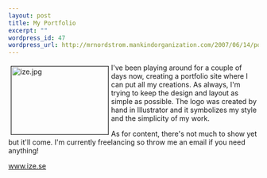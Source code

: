 ```yaml
--- 
layout: post
title: My Portfolio
excerpt: ""
wordpress_id: 47
wordpress_url: http://mrnordstrom.mankindorganization.com/2007/06/14/portfolio-ize/
---
```

<img src="http://www.mrnordstrom.com/wp-content/uploads/projects/ize/ize.jpg" alt="ize.jpg" title="ize.jpg" style="margin: 5px" align="left" border="1" height="137" width="195" />I've been playing around for a couple of days now, creating a portfolio site where I can put all my creations. As always, I'm trying to keep the design and layout as simple as possible. The logo was created by hand in Illustrator and it symbolizes my style and the simplicity of my work.

As for content, there's not much to show yet but it'll come. I'm currently freelancing so throw me an email if you need anything!

<a href="http://www.ize.se">www.ize.se</a>

